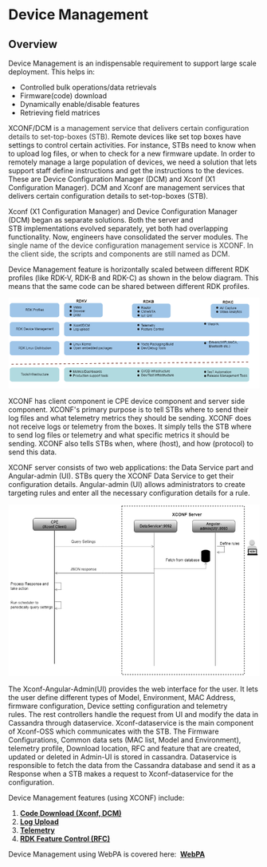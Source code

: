 # **Device Management**

## Overview

Device Management is an indispensable requirement to support large scale
deployment. This helps in:

-   Controlled bulk operations/data retrievals
-   Firmware(code) download
-   Dynamically enable/disable features
-   Retrieving field matrices

XCONF/DCM <span style="color: rgb(51,51,51);">is a management service
that delivers certain configuration details to set-top-boxes
(STB). </span>Remote devices like set top boxes have settings to control
certain activities. For instance, STBs need to know when to upload log
files, or when to check for a new firmware update. In order to remotely
manage a large population of devices, we need a solution that lets
support staff define instructions and get the instructions to the
devices. These are Device Configuration Manager (DCM) and Xconf (X1
Configuration Manager). DCM and Xconf are management services that
delivers certain configuration details to set-top-boxes (STB). 

Xconf (X1 Configuration Manager) and Device Configuration Manager (DCM)
began as separate solutions. Both the server and STB implementations
evolved separately, yet both had overlapping functionality.
Now, engineers have consolidated the server modules.
T<span style="color: rgb(51,51,51);">he single name of the device
configuration management service is XCONF. In the client side, the
scripts and components are still named as DCM.</span>

Device Management feature is horizontally scaled between different RDK
profiles (like RDK-V, RDK-B and RDK-C) as shown in the below diagram.
This means that the same code can be shared between different RDK
profiles.

  

![](DevMgmt.png)


XCONF has client component ie CPE device component and server side
component. XCONF's primary purpose is to tell STBs where to send their
log files and what telemetry metrics they should be sending. XCONF does
not receive logs or telemetry from the boxes. It simply tells the STB
where to send log files or telemetry and what specific metrics it should
be sending. XCONF also tells STBs when, where (host), and how (protocol)
to send this data.

XCONF server consists of two web applications: the Data Service part and
Angular-admin (UI). STBs query the XCONF Data Service to get their
configuration details. Angular-admin (UI) allows administrators to
create targeting rules and enter all the necessary configuration details
for a rule.

![](XConf.png)

The Xconf-Angular-Admin(UI) provides the web interface for the user. It
lets the user define different types of Model, Environment, MAC Address,
firmware configuration, Device setting configuration and telemetry
rules. The rest controllers handle the request from UI and modify the
data in Cassandra through dataservice. Xconf-dataservice is the main
component of Xconf-OSS which communicates with the STB. The Firmware
Configurations, Common data sets (MAC list, Model and Environment),
telemetry profile, Download location, RFC and feature that are created,
updated or deleted in Admin-UI is stored in cassandra. Dataservice is
responsible to fetch the data from the Cassandra database and send it as
a Response when a STB makes a request to Xconf-dataservice for the
configuration. 

  

Device Management features (using XCONF) include:

1.  **[Code Download (Xconf,
    DCM)](https://wiki.rdkcentral.com/pages/viewpage.action?pageId=211788928)**
2.  **[Log Upload](https://wiki.rdkcentral.com/display/DOC/Log+Upload)**
3.  **[Telemetry](https://wiki.rdkcentral.com/display/DOC/Telemetry)**
4.  **[RDK Feature Control  (RFC)](https://wiki.rdkcentral.com/display/DOC/RDK+Feature+Control+-+RFC)**  
      

Device Management using WebPA is covered
here:  **[WebPA](https://wiki.rdkcentral.com/display/DOC/WebPA)**
